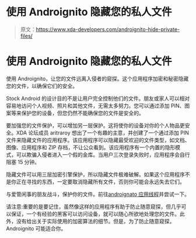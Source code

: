 # 使用 Androignito 隐藏您的私人文件

> 原文：<https://www.xda-developers.com/androignito-hide-private-files/>

# 使用 Androignito 隐藏您的私人文件

使用 Androignito，让您的文件远离入侵者的窥探。这个应用程序加密和秘密隐藏您的文件，以确保它们的安全。

Stock Android 的设计目的不是让用户完全控制他们的文件。朋友或家人可以相对容易地访问个人视频、照片和其他文件，无需太多努力。您可以通过添加 PIN、图案等来保护您的设备，但您仍然不能确保您的文件是安全的。

要加强您的文件保护，可以增加另一层保护。这将使你的设备对你的个人物品更安全。XDA 论坛成员 aritraroy 想出了一个有趣的主意，并创建了一个通过添加 PIN 文件来隐藏文件的应用程序。该应用程序可以隐藏最受欢迎的文件类型，如文档、图像、应用程序和 ZIP 存档，不让公众看到。该应用程序有一个内置的隐形模式，可以欺骗入侵者进入一个假的金库。当用户三次登录失败时，应用程序会自行阻塞 15 分钟。

隐藏文件可以用三层加密引擎保护，所以隐藏文件极难破解。如果这个应用程序不是你正在寻找的东西，一定要取消隐藏所有文件，否则你可能会永远失去它们。

与爱管闲事的朋友战斗，保护你的文件。前往[androignato 应用线程](http://forum.xda-developers.com/android/apps-games/app-andrognito-hide-encrypt-files-t2843011)并尝试一下。

请注意:重要的是要记住，虽然像这样的应用程序有助于防止随意窥探，但几乎可以保证，一个有经验的黑客可以访问设备，就可以随心所欲地处理您的文件。此外，没有给出关于实际使用的加密算法的细节。但是，为了防止随意窥探，Androignito 可能适合你。